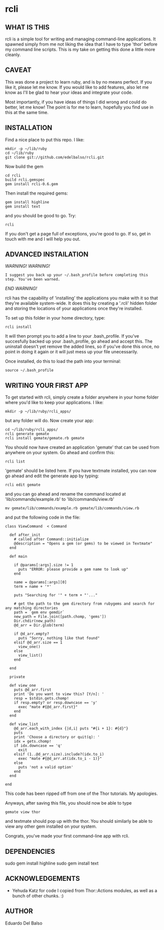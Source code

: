 # rcli

## WHAT IS THIS

rcli is a simple tool for writing and managing command-line applications. It
spawned simply from me not liking the idea that I have to type 'thor' before
my command line scripts. This is my take on getting this done a little more
cleanly.

## CAVEAT

This was done a project to learn ruby, and is by no means perfect. If you like 
it, please let me know. If you would like to add features, also let me
know as I'll be glad to hear your ideas and integrate your code.

Most importantly, if you have ideas of things I did wrong and could do better,
let me know! The point is for me to learn, hopefully you find use in this at
the same time.

## INSTALLATION

Find a nice place to put this repo. I like:

	mkdir -p ~/lib/ruby
	cd ~/lib/ruby
	git clone git://github.com/edelbalso/rcli.git

Now build the gem

	cd rcli
	build rcli.gemspec
	gem install rcli-0.6.gem
	
Then install the required gems:

	gem install highline
	gem install text
	
and you should be good to go. Try:

	rcli

If you don't get a page full of exceptions, you're good to go. If so,
get in touch with me and I will help you out.

## ADVANCED INSTAlLATION

*WARNING! WARNING!*

	I suggest you back up your ~/.bash_profile before completing this
	step. You've been warned.

*END WARNING!*

rcli has the capability of 'installing' the applications you make with
it so that they're available system-wide. It does this by creating a
'.rcli' hidden folder and storing the locations of your applications
once they're installed.

To set up this folder in your home directory, type:

	rcli install

It will then prompt you to add a line to your .bash_profile. If you've
succesfully backed up your .bash_profile, go ahead and accept this. The 
uninstall doesn't yet remove the added lines, so if you've done this once,
no point in doing it again or it will just mess up your file unecessarily.

Once installed, do this to load the path into your terminal:

	source ~/.bash_profile

## WRITING YOUR FIRST APP

To get started with rcli, simply create a folder anywhere in your home 
folder where you'd like to keep your applications. I like:

	mkdir -p ~/lib/ruby/rcli_apps/

but any folder will do. Now create your app:

	cd ~/lib/ruby/rcli_apps/
	rcli generate gemate
	rcli install gemate/gemate.rb gemate

You should now have created an application 'gemate' that can be used
from anywhere on your system. Go ahead and confirm this:

	rcli list

'gemate' should be listed here. If you have textmate installed, you
can now go ahead and edit the generate app by typing:

	rcli edit gemate

and you can go ahead and rename the command located at 'lib/commands/example.rb'
to 'lib/commands/view.rb'

	mv gemate/lib/commands/example.rb gemate/lib/commands/view.rb

and put the following code in the file:

	class ViewCommand  < Command
  
	  def after_init
	    # called after Command::initialize
	    @description = "Opens a gem (or gems) to be viewed in Textmate"
	  end

	  def main

	    if @params[:args].size != 1
	      puts "ERROR: please provide a gem name to look up"
	    end
    
	    name = @params[:args][0]
	    term = name + '*'

	    puts "Searching for '" + term + "'..."

	    # get the path to the gem directory from rubygems and search for any matching directories
	    path = `gem env gemdir`
	    new_path = File.join([path.chomp, 'gems'])
	    Dir.chdir(new_path)
	    @d_arr = Dir.glob(term)

	    if @d_arr.empty?
	      puts "Sorry, nothing like that found"
	    elsif @d_arr.size == 1
	      view_one()
	    else
	      view_list()
	    end
    
	  end

	  private

	  def view_one
	    puts @d_arr.first
	    print 'Do you want to view this? [Y/n]: '
	    resp = $stdin.gets.chomp!
	    if resp.empty? or resp.downcase == 'y'
	      exec "mate #{@d_arr.first}"
	    end
	  end

	  def view_list
	    @d_arr.each_with_index {|d,i| puts "#{i + 1}: #{d}"}
	    puts
	    print 'Choose a directory or quit(q): '
	    idx = gets.chomp!
	    if idx.downcase == 'q'
	      exit
	    elsif (1..@d_arr.size).include?(idx.to_i)
	      exec "mate #{@d_arr.at(idx.to_i - 1)}"
	    else
	      puts 'not a valid option'
	    end
	  end

	end

This code has been ripped off from one of the Thor tutorials. My apologies.

Anyways, after saving this file, you should now be able to type

	gemate view thor

and textmate should pop up with the thor. You should similarly be able to 
view any other gem installed on your system.

Congrats, you've made your first command-line app with rcli.


## DEPENDENCIES

sudo gem install highline
sudo gem install text


## ACKNOWLEDGEMENTS

* Yehuda Katz for code I copied from Thor::Actions modules, as well as a bunch of other chunks. :)

## AUTHOR

Eduardo Del Balso